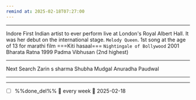 ```yaml
---
remind at: 2025-02-18T07:27:00
---
```

---
Indore
First Indian artist to ever perform live at London's Royal Albert Hall. It was her debut on the international stage.
`Melody Queen`. 
1st song at the age of 13 for marathi film ===Kiti hasaal===
`Nightingale of Bollywood` 
2001 Bharata Ratna
1999 Padma Vibhusan (2nd highest)

---
Next Search
Zarin s sharma
Shubha Mudgal
Anuradha Paudwal

---
---
- [ ] %%done_del%% 🔁 every week 📅 2025-02-18